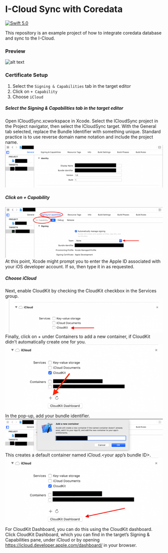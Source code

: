 
# I-Cloud Sync with Coredata

[![Swift 5.0](https://img.shields.io/badge/Swift-5.0-orange.svg?style=flat)](https://swift.org)

This repository is an example project of how to integrate coredata database and sync to the I-Cloud.

### Preview
![alt text](https://github.com/AbhiMakadia/CoreDataICloudSync/blob/main/Previews/preview.gif)

### Certificate Setup
1. Select the `Signing & Capabilities` tab in the target editor
2. Click on `+ Capability`
3. Choose `iCloud`

##### Select the Signing & Capabilities tab in the target editor
Open ICloudSync.xcworkspace in Xcode. Select the ICloudSync project in the Project navigator, then select the ICloudSync target. With the General tab selected, replace the Bundle Identifier with something unique. Standard practice is to use reverse domain name notation and include the project name.
![alt text](https://github.com/AbhiMakadia/CoreDataICloudSync/blob/main/Previews/1.png)

##### Click on + Capability
![alt text](https://github.com/AbhiMakadia/CoreDataICloudSync/blob/main/Previews/2.png)
At this point, Xcode might prompt you to enter the Apple ID associated with your iOS developer account. If so, then type it in as requested.

##### Choose iCloud
Next, enable CloudKit by checking the CloudKit checkbox in the Services group.
![alt text](https://github.com/AbhiMakadia/CoreDataICloudSync/blob/main/Previews/3.png)
Finally, click on + under Containers to add a new container, if CloudKit didn’t automatically create one for you.
![alt text](https://github.com/AbhiMakadia/CoreDataICloudSync/blob/main/Previews/4.png)
In the pop-up, add your bundle identifier.
![alt text](https://github.com/AbhiMakadia/CoreDataICloudSync/blob/main/Previews/5.png)
This creates a default container named iCloud.<your app’s bundle ID>.
![alt text](https://github.com/AbhiMakadia/CoreDataICloudSync/blob/main/Previews/6.png)
For CloudKit Dashboard, you can do this using the CloudKit dashboard. Click CloudKit Dashboard, which you can find in the target’s Signing & Capabilities pane, under iCloud or by opening https://icloud.developer.apple.com/dashboard/ in your browser.
